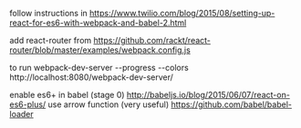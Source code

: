 follow instructions in
https://www.twilio.com/blog/2015/08/setting-up-react-for-es6-with-webpack-and-babel-2.html

add react-router from
https://github.com/rackt/react-router/blob/master/examples/webpack.config.js

to run
webpack-dev-server --progress --colors
http://localhost:8080/webpack-dev-server/

enable es6+ in babel (stage 0)
http://babeljs.io/blog/2015/06/07/react-on-es6-plus/
use arrow function (very useful)
https://github.com/babel/babel-loader